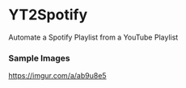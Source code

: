 # YT2Spotify
Automate a Spotify Playlist from a YouTube Playlist

### Sample Images 
https://imgur.com/a/ab9u8e5
